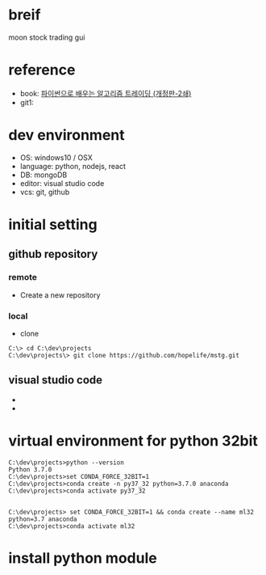 # breif
moon stock trading gui

# reference
- book: [파이썬으로 배우는 알고리즘 트레이딩 (개정판-2쇄)](https://wikidocs.net/3524)
- git1: 


# dev environment
- OS: windows10 / OSX
- language: python, nodejs, react
- DB: mongoDB
- editor: visual studio code
- vcs: git, github


# initial setting

## github repository

### remote

- Create a new repository

### local

- clone
```
C:\> cd C:\dev\projects
C:\dev\projects\> git clone https://github.com/hopelife/mstg.git
```

## visual studio code
- 
-


# virtual environment for python 32bit
```
C:\dev\projects>python --version
Python 3.7.0
C:\dev\projects>set CONDA_FORCE_32BIT=1
C:\dev\projects>conda create -n py37_32 python=3.7.0 anaconda
C:\dev\projects>conda activate py37_32


C:\dev\projects> set CONDA_FORCE_32BIT=1 && conda create --name ml32 python=3.7 anaconda
C:\dev\projects>conda activate ml32
```


# install python module